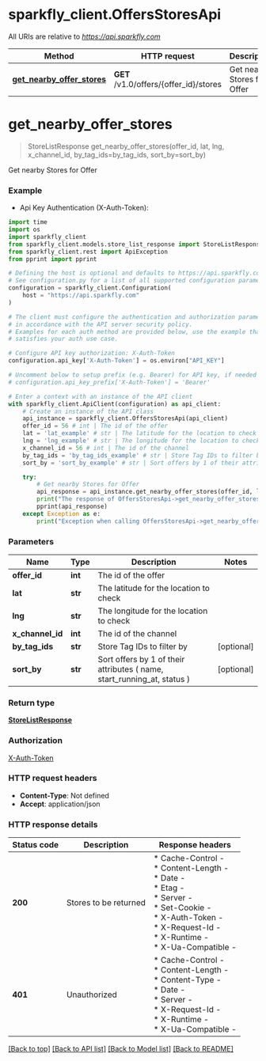 # sparkfly_client.OffersStoresApi

All URIs are relative to *https://api.sparkfly.com*

Method | HTTP request | Description
------------- | ------------- | -------------
[**get_nearby_offer_stores**](OffersStoresApi.md#get_nearby_offer_stores) | **GET** /v1.0/offers/{offer_id}/stores | Get nearby Stores for Offer


# **get_nearby_offer_stores**
> StoreListResponse get_nearby_offer_stores(offer_id, lat, lng, x_channel_id, by_tag_ids=by_tag_ids, sort_by=sort_by)

Get nearby Stores for Offer

### Example

* Api Key Authentication (X-Auth-Token):
```python
import time
import os
import sparkfly_client
from sparkfly_client.models.store_list_response import StoreListResponse
from sparkfly_client.rest import ApiException
from pprint import pprint

# Defining the host is optional and defaults to https://api.sparkfly.com
# See configuration.py for a list of all supported configuration parameters.
configuration = sparkfly_client.Configuration(
    host = "https://api.sparkfly.com"
)

# The client must configure the authentication and authorization parameters
# in accordance with the API server security policy.
# Examples for each auth method are provided below, use the example that
# satisfies your auth use case.

# Configure API key authorization: X-Auth-Token
configuration.api_key['X-Auth-Token'] = os.environ["API_KEY"]

# Uncomment below to setup prefix (e.g. Bearer) for API key, if needed
# configuration.api_key_prefix['X-Auth-Token'] = 'Bearer'

# Enter a context with an instance of the API client
with sparkfly_client.ApiClient(configuration) as api_client:
    # Create an instance of the API class
    api_instance = sparkfly_client.OffersStoresApi(api_client)
    offer_id = 56 # int | The id of the offer
    lat = 'lat_example' # str | The latitude for the location to check
    lng = 'lng_example' # str | The longitude for the location to check
    x_channel_id = 56 # int | The id of the channel
    by_tag_ids = 'by_tag_ids_example' # str | Store Tag IDs to filter by (optional)
    sort_by = 'sort_by_example' # str | Sort offers by 1 of their attributes ( name, start_running_at, status ) (optional)

    try:
        # Get nearby Stores for Offer
        api_response = api_instance.get_nearby_offer_stores(offer_id, lat, lng, x_channel_id, by_tag_ids=by_tag_ids, sort_by=sort_by)
        print("The response of OffersStoresApi->get_nearby_offer_stores:\n")
        pprint(api_response)
    except Exception as e:
        print("Exception when calling OffersStoresApi->get_nearby_offer_stores: %s\n" % e)
```



### Parameters

Name | Type | Description  | Notes
------------- | ------------- | ------------- | -------------
 **offer_id** | **int**| The id of the offer | 
 **lat** | **str**| The latitude for the location to check | 
 **lng** | **str**| The longitude for the location to check | 
 **x_channel_id** | **int**| The id of the channel | 
 **by_tag_ids** | **str**| Store Tag IDs to filter by | [optional] 
 **sort_by** | **str**| Sort offers by 1 of their attributes ( name, start_running_at, status ) | [optional] 

### Return type

[**StoreListResponse**](StoreListResponse.md)

### Authorization

[X-Auth-Token](../README.md#X-Auth-Token)

### HTTP request headers

 - **Content-Type**: Not defined
 - **Accept**: application/json

### HTTP response details
| Status code | Description | Response headers |
|-------------|-------------|------------------|
**200** | Stores to be returned |  * Cache-Control -  <br>  * Content-Length -  <br>  * Date -  <br>  * Etag -  <br>  * Server -  <br>  * Set-Cookie -  <br>  * X-Auth-Token -  <br>  * X-Request-Id -  <br>  * X-Runtime -  <br>  * X-Ua-Compatible -  <br>  |
**401** | Unauthorized |  * Cache-Control -  <br>  * Content-Length -  <br>  * Content-Type -  <br>  * Date -  <br>  * Server -  <br>  * X-Request-Id -  <br>  * X-Runtime -  <br>  * X-Ua-Compatible -  <br>  |

[[Back to top]](#) [[Back to API list]](../README.md#documentation-for-api-endpoints) [[Back to Model list]](../README.md#documentation-for-models) [[Back to README]](../README.md)

